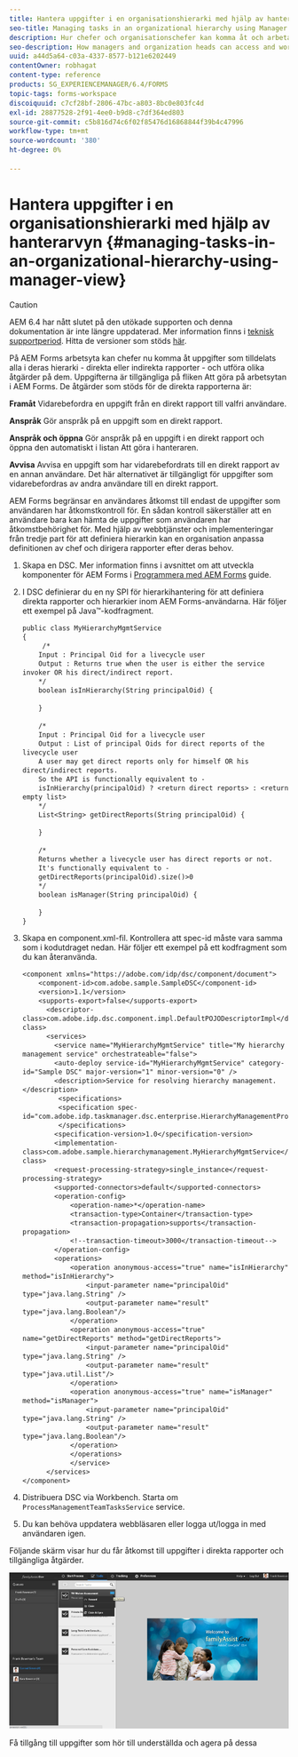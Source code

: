 ```yaml
---
title: Hantera uppgifter i en organisationshierarki med hjälp av hanterarvyn
seo-title: Managing tasks in an organizational hierarchy using Manager View
description: Hur chefer och organisationschefer kan komma åt och arbeta med uppgifter i sina direkta och indirekta rapporter på fliken Att göra på arbetsytan i AEM Forms.
seo-description: How managers and organization heads can access and work on the tasks of their direct and indirect reports in the To-do tab in AEM Forms workspace.
uuid: a44d5a64-c03a-4337-8577-b121e6202449
contentOwner: robhagat
content-type: reference
products: SG_EXPERIENCEMANAGER/6.4/FORMS
topic-tags: forms-workspace
discoiquuid: c7cf28bf-2806-47bc-a803-8bc0e803fc4d
exl-id: 28877528-2f91-4ee0-b9d8-c7df364ed803
source-git-commit: c5b816d74c6f02f85476d16868844f39b4c47996
workflow-type: tm+mt
source-wordcount: '380'
ht-degree: 0%

---
```


# Hantera uppgifter i en organisationshierarki med hjälp av hanterarvyn {#managing-tasks-in-an-organizational-hierarchy-using-manager-view}

>[!CAUTION]
>
>AEM 6.4 har nått slutet på den utökade supporten och denna dokumentation är inte längre uppdaterad. Mer information finns i [teknisk supportperiod](https://helpx.adobe.com/support/programs/eol-matrix.html). Hitta de versioner som stöds [här](https://experienceleague.adobe.com/docs/).

På AEM Forms arbetsyta kan chefer nu komma åt uppgifter som tilldelats alla i deras hierarki - direkta eller indirekta rapporter - och utföra olika åtgärder på dem. Uppgifterna är tillgängliga på fliken Att göra på arbetsytan i AEM Forms. De åtgärder som stöds för de direkta rapporterna är:

**Framåt** Vidarebefordra en uppgift från en direkt rapport till valfri användare.

**Anspråk** Gör anspråk på en uppgift som en direkt rapport.

**Anspråk och öppna** Gör anspråk på en uppgift i en direkt rapport och öppna den automatiskt i listan Att göra i hanteraren.

**Avvisa** Avvisa en uppgift som har vidarebefordrats till en direkt rapport av en annan användare. Det här alternativet är tillgängligt för uppgifter som vidarebefordras av andra användare till en direkt rapport.

AEM Forms begränsar en användares åtkomst till endast de uppgifter som användaren har åtkomstkontroll för. En sådan kontroll säkerställer att en användare bara kan hämta de uppgifter som användaren har åtkomstbehörighet för. Med hjälp av webbtjänster och implementeringar från tredje part för att definiera hierarkin kan en organisation anpassa definitionen av chef och dirigera rapporter efter deras behov.

1. Skapa en DSC. Mer information finns i avsnittet om att utveckla komponenter för AEM Forms i [Programmera med AEM Forms](https://www.adobe.com/go/learn_aemforms_programming_63) guide.
1. I DSC definierar du en ny SPI för hierarkihantering för att definiera direkta rapporter och hierarkier inom AEM Forms-användarna. Här följer ett exempel på Java™-kodfragment.

   ```as3
   public class MyHierarchyMgmtService 
   { 
        /*
       Input : Principal Oid for a livecycle user
       Output : Returns true when the user is either the service invoker OR his direct/indirect report.
       */
       boolean isInHierarchy(String principalOid) {
   
       }
   
       /* 
       Input : Principal Oid for a livecycle user
       Output : List of principal Oids for direct reports of the livecycle user
       A user may get direct reports only for himself OR his direct/indirect reports.
       So the API is functionally equivalent to - 
       isInHierarchy(principalOid) ? <return direct reports> : <return empty list>
       */
       List<String> getDirectReports(String principalOid) {
   
       }
   
       /* 
       Returns whether a livecycle user has direct reports or not.
       It's functionally equivalent to -
       getDirectReports(principalOid).size()>0
       */
       boolean isManager(String principalOid) {
   
       }  
   }
   ```

1. Skapa en component.xml-fil. Kontrollera att spec-id måste vara samma som i kodutdraget nedan. Här följer ett exempel på ett kodfragment som du kan återanvända.

   ```as3
   <component xmlns="https://adobe.com/idp/dsc/component/document"> 
       <component-id>com.adobe.sample.SampleDSC</component-id> 
       <version>1.1</version> 
       <supports-export>false</supports-export> 
         <descriptor-class>com.adobe.idp.dsc.component.impl.DefaultPOJODescriptorImpl</descriptor-class> 
         <services> 
           <service name="MyHierarchyMgmtService" title="My hierarchy management service" orchestrateable="false"> 
           <auto-deploy service-id="MyHierarchyMgmtService" category-id="Sample DSC" major-version="1" minor-version="0" /> 
           <description>Service for resolving hierarchy management.</description> 
            <specifications> 
            <specification spec-id="com.adobe.idp.taskmanager.dsc.enterprise.HierarchyManagementProvider"/> 
            </specifications> 
           <specification-version>1.0</specification-version> 
           <implementation-class>com.adobe.sample.hierarchymanagement.MyHierarchyMgmtService</implementation-class> 
           <request-processing-strategy>single_instance</request-processing-strategy> 
           <supported-connectors>default</supported-connectors> 
           <operation-config> 
               <operation-name>*</operation-name> 
               <transaction-type>Container</transaction-type> 
               <transaction-propagation>supports</transaction-propagation> 
               <!--transaction-timeout>3000</transaction-timeout--> 
           </operation-config> 
           <operations> 
               <operation anonymous-access="true" name="isInHierarchy" method="isInHierarchy"> 
                   <input-parameter name="principalOid" type="java.lang.String" /> 
                   <output-parameter name="result" type="java.lang.Boolean"/> 
               </operation> 
               <operation anonymous-access="true" name="getDirectReports" method="getDirectReports"> 
                   <input-parameter name="principalOid" type="java.lang.String" /> 
                   <output-parameter name="result" type="java.util.List"/> 
               </operation> 
               <operation anonymous-access="true" name="isManager" method="isManager"> 
                   <input-parameter name="principalOid" type="java.lang.String" /> 
                   <output-parameter name="result" type="java.lang.Boolean"/> 
               </operation> 
               </operations> 
               </service> 
         </services>
   </component>
   ```

1. Distribuera DSC via Workbench. Starta om `ProcessManagementTeamTasksService` service.
1. Du kan behöva uppdatera webbläsaren eller logga ut/logga in med användaren igen.

Följande skärm visar hur du får åtkomst till uppgifter i direkta rapporter och tillgängliga åtgärder.

![cu_manager_view](assets/cu_manager_view.png)

Få tillgång till uppgifter som hör till underställda och agera på dessa
